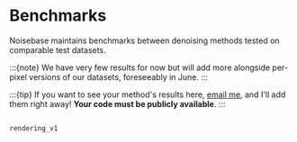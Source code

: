 Benchmarks
==========

Noisebase maintains benchmarks between denoising methods tested on comparable test datasets.

:::{note}
We have very few results for now but will add more alongside per-pixel versions of our datasets, foreseeably in June.
:::

:::{tip}
If you want to see your method's results here, [email me](mailto:martin@balint.io), and I'll add them right away! **Your code must be publicly available**.
:::

```{toctree}

rendering_v1
```